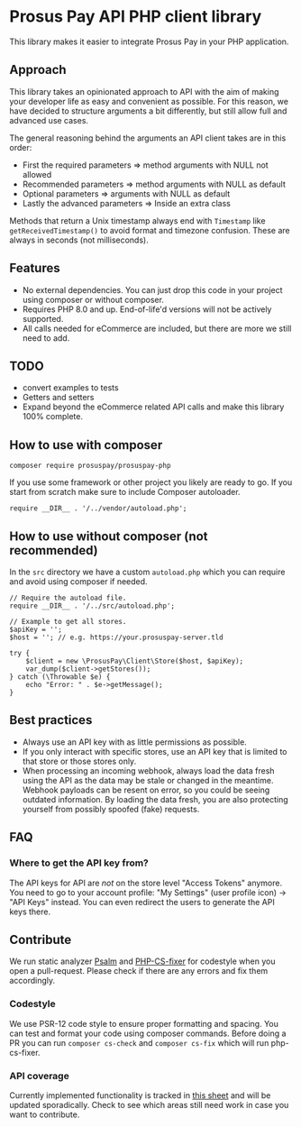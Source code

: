 # Prosus Pay API PHP client library
This library makes it easier to integrate Prosus Pay in your PHP application.

## Approach
This library takes an opinionated approach to API with the aim of making your developer life as easy and convenient as possible.
For this reason, we have decided to structure arguments a bit differently, but still allow full and advanced use cases.

The general reasoning behind the arguments an API client takes are in this order:
- First the required parameters => method arguments with NULL not allowed
- Recommended parameters => method arguments with NULL as default
- Optional parameters => arguments with NULL as default
- Lastly the advanced parameters => Inside an extra class

Methods that return a Unix timestamp always end with `Timestamp` like `getReceivedTimestamp()` to avoid format and timezone confusion. These are always in seconds (not milliseconds).

## Features
- No external dependencies. You can just drop this code in your project using composer or without composer.
- Requires PHP 8.0 and up. End-of-life'd versions will not be actively supported.
- All calls needed for eCommerce are included, but there are more we still need to add.

## TODO
- convert examples to tests
- Getters and setters
- Expand beyond the eCommerce related API calls and make this library 100% complete.

## How to use with composer

```
composer require prosuspay/prosuspay-php
```
If you use some framework or other project you likely are ready to go. If you start from scratch make sure to include Composer autoloader.
```
require __DIR__ . '/../vendor/autoload.php';
```

## How to use without composer (not recommended)
In the `src` directory we have a custom `autoload.php` which you can require and avoid using composer if needed.
```
// Require the autoload file.
require __DIR__ . '/../src/autoload.php';

// Example to get all stores.
$apiKey = '';
$host = ''; // e.g. https://your.prosuspay-server.tld

try {
    $client = new \ProsusPay\Client\Store($host, $apiKey);
    var_dump($client->getStores());
} catch (\Throwable $e) {
    echo "Error: " . $e->getMessage();
}
```

## Best practices
- Always use an API key with as little permissions as possible.
- If you only interact with specific stores, use an API key that is limited to that store or those stores only.
- When processing an incoming webhook, always load the data fresh using the API as the data may be stale or changed in the meantime. Webhook payloads can be resent on error, so you could be seeing outdated information. By loading the data fresh, you are also protecting yourself from possibly spoofed (fake) requests. 

## FAQ
### Where to get the API key from?
The API keys for API are *not* on the store level "Access Tokens" anymore. You need to go to your account profile: "My Settings" (user profile icon) -> "API Keys" instead. You can even redirect the users to generate the API keys there.

## Contribute
We run static analyzer [Psalm](https://psalm.dev/) and [PHP-CS-fixer](https://github.com/FriendsOfPhp/PHP-CS-Fixer) for codestyle when you open a pull-request. Please check if there are any errors and fix them accordingly.

### Codestyle
We use PSR-12 code style to ensure proper formatting and spacing. You can test and format your code using composer commands. Before doing a PR you can run `composer cs-check` and `composer cs-fix` which will run php-cs-fixer.

### API coverage
Currently implemented functionality is tracked in [this sheet](https://docs.google.com/spreadsheets/d/1A1tMWYHGVkFWRgqfkW9GSGBRjzKZzsu5XMIW1NLs-xg/edit#gid=0) and will be updated sporadically. Check to see which areas still need work in case you want to contribute.

